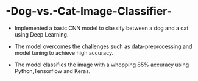 # -Dog-vs.-Cat-Image-Classifier-

+ Implemented a basic CNN model to classify between a dog and a cat using Deep Learning.

* The model overcomes the challenges such as data-preprocessing and model tuning to achieve high accuracy.

- The model classifies the image with a whopping 85% accuracy using Python,Tensorflow and Keras.

